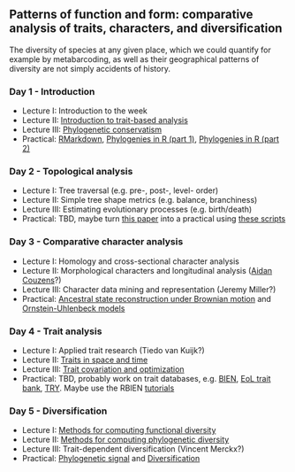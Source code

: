 Patterns of function and form: comparative analysis of traits, characters, and diversification
----------------------------------------------------------------------------------------------
The diversity of species at any given place, which we could quantify for example by metabarcoding, as well
as their geographical patterns of diversity are not simply accidents of history. 

### Day 1 - Introduction

- Lecture I: Introduction to the week
- Lecture II: [Introduction to trait-based analysis](w3l1%20-%20TRAIT%20BASED%20ECOLOGY%20-%20OVERVIEW%20I/why%20trait-based%20science.pdf)
- Lecture III: [Phylogenetic conservatism](w3l3-%20PHYLOGENETIC%20CONSERVATIONISM/phylogenetic%20conservationism.pdf)
- Practical: [RMarkdown](https://github.com/naturalis/CourseComparativeMethods/blob/master/lecture1/First_RMarkdown_Document.Rmd), [Phylogenies in R (part 1)](https://github.com/naturalis/CourseComparativeMethods/blob/master/lecture1/Introduction_phylo.Rmd),
[Phylogenies in R (part 2)](https://github.com/naturalis/CourseComparativeMethods/blob/master/lecture2/PhylogeneticTree.pdf)

### Day 2 - Topological analysis

- Lecture I: Tree traversal (e.g. pre-, post-, level- order)
- Lecture II: Simple tree shape metrics (e.g. balance, branchiness)
- Lecture III: Estimating evolutionary processes (e.g. birth/death)
- Practical: TBD, maybe turn [this paper](http://journals.plos.org/plosone/article?id=10.1371/journal.pone.0179553#sec002) into a practical using [these scripts](http://datadryad.org/resource/doi:10.5061/dryad.sm379)

### Day 3 - Comparative character analysis

- Lecture I: Homology and cross-sectional character analysis
- Lecture II: Morphological characters and longitudinal analysis ([Aidan Couzens](http://onlinelibrary.wiley.com/doi/10.1111/evo.12866/full)?)
- Lecture III: Character data mining and representation (Jeremy Miller?)
- Practical: [Ancestral state reconstruction under Brownian motion](https://github.com/naturalis/CourseComparativeMethods/blob/master/lecture3/AncestralStatesReconstruction.Rmd) and [Ornstein-Uhlenbeck models](https://github.com/naturalis/CourseComparativeMethods/blob/master/lecture5/OUModels.Rmd)

### Day 4 - Trait analysis

- Lecture I: Applied trait research (Tiedo van Kuijk?) <!--[Traits of invaders](w3l6%20-%20INVASION%20AND%20RESTORATION/Traits_of_Invaders.pdf)-->
- Lecture II: [Traits in space and time](w3l7%20-%20TRAITS%20IN%20SPACE%20AND%20TIME/changes_functional_traits.pdf)
- Lecture III: [Trait covariation and optimization](w3l8%20-%20TRAIT%20COVARIATION%20AND%20OPTIMIZATION/Trait_covariation.pdf)
- Practical: TBD, probably work on trait databases, e.g. [BIEN](http://bien.nceas.ucsb.edu/bien/), [EoL trait bank](http://eol.org/info/516), [TRY](https://www.try-db.org/TryWeb/Home.php). Maybe use the RBIEN [tutorials](https://github.com/naturalis/RBIEN/tree/master/tutorials)

### Day 5 - Diversification

- Lecture I: [Methods for computing functional diversity](w3l12%20-%20METHODS-%20FUNCTIONAL%20AND%20PHYLO%20DIVERSITY/Functional_diversity_tutorial.pdf)
- Lecture II: [Methods for computing phylogenetic diversity](w3l11%20-%20METHODS-%20PHYLO%20AND%20TRAIT%20DISPERSION/Phylo-trait_tutorial.pdf)
- Lecture III: Trait-dependent diversification (Vincent Merckx?)
- Practical: [Phylogenetic signal](https://github.com/naturalis/CourseComparativeMethods/blob/master/lecture6/PD.Rmd) and [Diversification](https://github.com/naturalis/CourseComparativeMethods/blob/master/lecture7/Diversification.Rmd)

<!--
With considerable re-use from:
http://www.salvias.net/~brian/ECOL596/Trait-based_Ecology_%26_Evolution/Archive.html
https://github.com/simjoly/CourseComparativeMethods
-->

